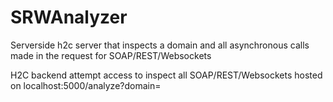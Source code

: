 # SRWAnalyzer
Serverside h2c server that inspects a domain and all asynchronous calls made in the request for SOAP/REST/Websockets

H2C backend attempt access to inspect all SOAP/REST/Websockets hosted on localhost:5000/analyze?domain=
